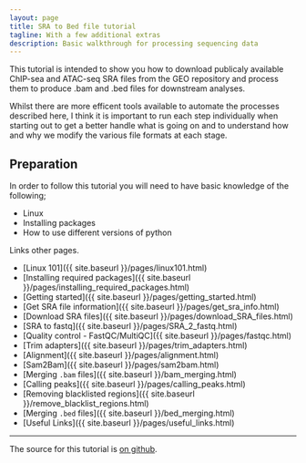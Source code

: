 ```yaml
---
layout: page
title: SRA to Bed file tutorial
tagline: With a few additional extras
description: Basic walkthrough for processing sequencing data
---
```


This tutorial is intended to show you how to download publicaly available ChIP-sea and ATAC-seq SRA files from the GEO repository 
and process them to produce .bam and .bed files for downstream analyses.

Whilst there are more efficent tools available to automate the processes described here, I think it is important to run each step 
individually when starting out to get a better handle what is going on and to understand how and why we modify the various file 
formats at each stage.

## Preparation 

In order to follow this tutorial you will need to have basic knowledge of the following;

- Linux
- Installing packages
- How to use different versions of python

Links other pages.

- [Linux 101]({{ site.baseurl }}/pages/linux101.html)
- [Installing required packages]({{ site.baseurl }}/pages/installing_required_packages.html)
- [Getting started]({{ site.baseurl }}/pages/getting_started.html)
- [Get SRA file information]({{ site.baseurl }}/pages/get_sra_info.html)
- [Download SRA files]({{ site.baseurl }}/pages/download_SRA_files.html)
- [SRA to fastq]({{ site.baseurl }}/pages/SRA_2_fastq.html)
- [Quality control - FastQC/MultiQC]({{ site.baseurl }}/pages/fastqc.html)
- [Trim adapters]({{ site.baseurl }}/pages/trim_adapters.html)
- [Alignment]({{ site.baseurl }}/pages/alignment.html)
- [Sam2Bam]({{ site.baseurl }}/pages/sam2bam.html)
- [Merging `.bam` files]({{ site.baseurl }}/bam_merging.html)
- [Calling peaks]({{ site.baseurl }}/pages/calling_peaks.html)
- [Removing blacklisted regions]({{ site.baseurl }}/remove_blacklist_regions.html)
- [Merging `.bed` files]({{ site.baseurl }}/bed_merging.html)
- [Useful Links]({{ site.baseurl }}/pages/useful_links.html)

***

The source for this tutorial is [on github](https://github.com/Dazcam/SRA-to-Peak).

